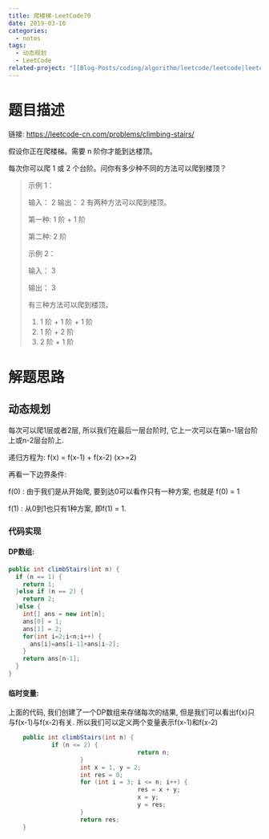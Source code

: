 ```yaml
---
title: 爬楼梯-LeetCode70
date: 2019-03-16
categories:
  - notes
tags:
  - 动态规划
  - LeetCode
related-project: "[[Blog-Posts/coding/algorithm/leetcode/leetcode|leetcode]]"
---
```


# 题目描述

链接: https://leetcode-cn.com/problems/climbing-stairs/

假设你正在爬楼梯。需要 n 阶你才能到达楼顶。

每次你可以爬 1 或 2 个台阶。问你有多少种不同的方法可以爬到楼顶？

> 示例 1：
>
> 输入： 2
>		输出： 2
> 		有两种方法可以爬到楼顶。
>
> 第一种: 1 阶 + 1 阶
>
> 第二种: 2 阶
> 
> 示例 2：
> 
> 输入： 3
> 
>输出： 3
> 
> 有三种方法可以爬到楼顶。
> 
> 1.  1 阶 + 1 阶 + 1 阶
> 2.  1 阶 + 2 阶
> 3.  2 阶 + 1 阶
>

<!--more-->

# 解题思路

## 动态规划

每次可以爬1层或者2层, 所以我们在最后一层台阶时, 它上一次可以在第n-1层台阶上或n-2层台阶上.

递归方程为: f(x) = f(x-1) + f(x-2) (x>=2)

再看一下边界条件: 

f(0) : 由于我们是从开始爬, 要到达0可以看作只有一种方案, 也就是 f(0) = 1

f(1) : 从0到1也只有1种方案, 即f(1) = 1.

### 代码实现

#### DP数组:

```java
public int climbStairs(int n) {
  if (n == 1) {
    return 1;
  }else if (n == 2) {
    return 2;
  }else {
    int[] ans = new int[n];
    ans[0] = 1;
    ans[1] = 2;
    for(int i=2;i<n;i++) {
      ans[i]=ans[i-1]+ans[i-2];
    }
    return ans[n-1];
  }
}
```

#### 临时变量:

上面的代码, 我们创建了一个DP数组来存储每次的结果, 但是我们可以看出f(x)只与f(x-1)与f(x-2)有关. 所以我们可以定义两个变量表示f(x-1)和f(x-2)

```java
	public int climbStairs(int n) {
		    if (n <= 2) {
		    		    			return n;
		    		}
				    int x = 1, y = 2;
		    		int res = 0;
				    for (int i = 3; i <= n; i++) {
					    		    res = x + y;
					    		    x = y;
		    		    			y = res;
				    }
		    		return res;
	}
```

